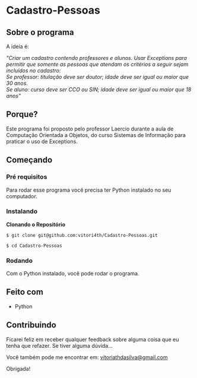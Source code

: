 # Cadastro-Pessoas

## Sobre o programa

A ideia é:

_"Criar um cadastro contendo professores e alunos. Usar Exceptions para permitir que somente as pessoas 
que atendam os critérios a seguir sejam incluídos no cadastro:
<br>
Se professor: titulação deve ser doutor; idade deve ser igual ou maior que 30 anos. 
<br>
Se aluno: curso deve ser CCO ou SIN; idade deve ser igual ou maior que 18 anos"_

## Porque?

Este programa foi proposto pelo professor Laercio durante a aula de Computação Orientada a Objetos, do curso Sistemas de Informação para praticar o uso de Exceptions. 

## Começando

### Pré requisitos

Para rodar esse programa você precisa ter Python instalado no seu computador.

### Instalando

**Clonando o Repositório**

```
$ git clone git@github.com:vitori4th/Cadastro-Pessoas.git

$ cd Cadastro-Pessoas
```

### Rodando

Com o Python instalado, você pode rodar o programa.


## Feito com

- Python

## Contribuindo

Ficarei feliz em receber qualquer feedback sobre alguma coisa que eu tenha que refazer. Se tiver alguma dúvida...

Você também pode me encontrar em: vitoriathdasilva@gmail.com

Obrigada!
